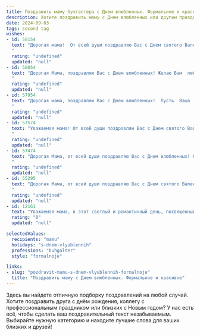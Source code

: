 ```yaml
---
title: Поздравить маму бухгалтера с Днем влюбленных. Формальное и красивое
description: Хотите поздравить маму с Днем влюбленных или другим праздником? Наш ИИ создаст незабываемое поздравление, а вы обязательно выделитесь среди других.  
date: 2024-09-03
tags: second tag
wishes:
- id: 58154
  text: "Дорогая мама!  От всей души поздравляю Вас с Днем святого Валентина! Желаю Вам неиссякаемой энергии и вдохновения,  чтобы каждый день был полон любви и радости! Пусть Ваш профессиональный путь, путь бухгалтера, всегда будет успешным и  приносит Вам удовлетворение!
  "
  rating: "undefined"
  updated: "null"
- id: 58054
  text: "Дорогая Мама, поздравляю Вас с Днем влюбленных! Желаю Вам  любви, тепла и радости в этот замечательный праздник. Пусть Ваша работа бухгалтера приносит Вам  удовлетворение  и  финансовое благополучие. С любовью, Ваш(а) (Ваше имя).
  "
  rating: "undefined"
  updated: "null"
- id: 57954
  text: "Дорогая мама, поздравляю Вас с Днем влюбленных!  Пусть  Ваша  работа бухгалтера  приносит   Вам радость и удовлетворение, а любовь и  взаимопонимание царят в  Вашей семье.  Желаю Вам  крепкого здоровья,  счастья и  любви.
  "
  rating: "undefined"
  updated: "null"
- id: 57574
  text: "Уважаемая мама! От всей души поздравляю Вас с Днем святого Валентина! Желаю Вам любви, радости, тепла и душевного благополучия. Пусть Ваша жизнь всегда будет наполнена яркими красками и приятными моментами, а Ваша работа бухгалтера приносит Вам только удовлетворение и успех. С праздником!
  "
  rating: "undefined"
  updated: "null"
- id: 57474
  text: "Дорогая Мама, от всей души поздравляю Вас с Днем влюбленных! Желаю Вам океан любви, радости и счастья! Пусть Ваш профессионализм в бухгалтерском деле всегда будет примером для всех, и пусть ничто не омрачает Вашу прекрасную жизнь.
  "
  rating: "undefined"
  updated: "null"
- id: 55295
  text: "Дорогая Мама, от всей души поздравляю Вас с Днем святого Валентина! Желаю Вам любви, радости, благополучия и всех благ! Пусть Ваша жизнь будет наполнена теплом, заботой и приятными моментами. Пусть Ваш профессионализм как бухгалтера всегда будет востребован и приносит Вам достойное уважение!
  "
  rating: "undefined"
  updated: "null"
- id: 12161
  text: "Уважаемая мама, в этот светлый и романтичный день, посвященный всем влюбленным, я хочу выразить Вам свою искреннюю благодарность за Вашу неутомимую заботу и поддержку. Ваш профессионализм и внимательность в роли бухгалтера всегда были для нас примером и опорой. Пусть в этот День влюбленных Вас окружают только теплые чувства и улыбки, а каждый день приносит Вам радость и удовлетворение от выполненной работы. С праздником, мама!"
  rating: "0"
  updated: "null"

selectedValues:
  recipients: "mamu"
  holidays: "s-dnem-vlyublennih"
  professions: "buhgalter"
  style: "formalnoje"

links:
- slug: "pozdravit-mamu-s-dnem-vlyublennih-formalnoje"
  title: "Поздравить маму с Днем влюбленных. Формальное и красивое"
---
```


Здесь вы найдете отличную подборку поздравлений на любой случай. 
Хотите поздравить друга с днём рождения, коллегу с профессиональным праздником или близких с Новым годом? У нас есть всё, чтобы сделать ваш поздравительный текст незабываемым. Выбирайте нужную категорию и находите лучшие слова для ваших близких и друзей!
